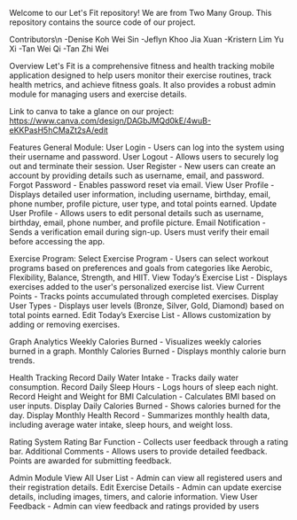 Welcome to our Let's Fit repository! We are from Two Many Group. This repository contains the source code of our project.

Contributors\n
-Denise Koh Wei Sin
-Jeflyn Khoo Jia Xuan
-Kristern Lim Yu Xi
-Tan Wei Qi
-Tan Zhi Wei

Overview
Let's Fit is a comprehensive fitness and health tracking mobile application designed to help users monitor their exercise routines, track health metrics, and achieve fitness goals. It also provides a robust admin module for managing users and exercise details.

Link to canva to take a glance on our project:
https://www.canva.com/design/DAGbJMQd0kE/4wuB-eKKPasH5hCMaZt2sA/edit

Features
General Module:
User Login - Users can log into the system using their username and password.
User Logout - Allows users to securely log out and terminate their session.
User Register - New users can create an account by providing details such as username, email, and password.
Forgot Password - Enables password reset via email.
View User Profile - Displays detailed user information, including username, birthday, email, phone number, profile picture, user type, and total points earned.
Update User Profile - Allows users to edit personal details such as username, birthday, email, phone number, and profile picture.
Email Notification - Sends a verification email during sign-up. Users must verify their email before accessing the app.

Exercise Program:
Select Exercise Program - Users can select workout programs based on preferences and goals from categories like Aerobic, Flexibility, Balance, Strength, and HIIT.
View Today’s Exercise List - Displays exercises added to the user's personalized exercise list.
View Current Points - Tracks points accumulated through completed exercises.
Display User Types - Displays user levels (Bronze, Silver, Gold, Diamond) based on total points earned.
Edit Today’s Exercise List - Allows customization by adding or removing exercises.

Graph Analytics
Weekly Calories Burned - Visualizes weekly calories burned in a graph.
Monthly Calories Burned - Displays monthly calorie burn trends.

Health Tracking
Record Daily Water Intake - Tracks daily water consumption.
Record Daily Sleep Hours - Logs hours of sleep each night.
Record Height and Weight for BMI Calculation - Calculates BMI based on user inputs.
Display Daily Calories Burned - Shows calories burned for the day.
Display Monthly Health Record - Summarizes monthly health data, including average water intake, sleep hours, and weight loss.

Rating System
Rating Bar Function - Collects user feedback through a rating bar.
Additional Comments - Allows users to provide detailed feedback. Points are awarded for submitting feedback.

Admin Module
View All User List - Admin can view all registered users and their registration details.
Edit Exercise Details - Admin can update exercise details, including images, timers, and calorie information.
View User Feedback - Admin can view feedback and ratings provided by users

